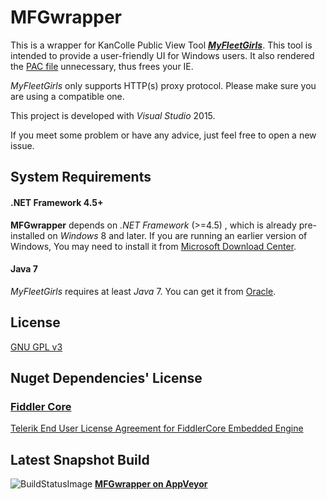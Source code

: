 # MFGwrapper

This is a wrapper for KanColle Public View Tool [**_MyFleetGirls_**](https://github.com/ponkotuy/MyFleetGirls).
This tool is intended to provide a user-friendly UI for Windows users. It also rendered the [PAC file](https://myfleet.moe/assets/proxy.pac) unnecessary, thus frees your IE.

_MyFleetGirls_ only supports HTTP(s) proxy protocol. Please make sure you are using a compatible one.

This project is developed with _Visual Studio_ 2015.

If you meet some problem or have any advice, just feel free to open a new issue.

## System Requirements

#### .NET Framework 4.5+

**MFGwrapper** depends on _.NET Framework_ (>=4.5) , which is already pre-installed on _Windows_ 8 and later. If you are running an earlier version of Windows, You may need to install it from [Microsoft Download Center](https://www.microsoft.com/en-us/download/details.aspx?id=56115).

#### Java 7

_MyFleetGirls_ requires at least _Java_ 7. You can get it from [Oracle](https://www.java.com).

## License

[GNU GPL v3](LICENSE)

## Nuget Dependencies' License

### [Fiddler Core](http://www.telerik.com/fiddler/fiddlercore)

[Telerik End User License Agreement for FiddlerCore Embedded Engine](http://www.telerik.com/purchase/license-agreement/fiddlercore)

## Latest Snapshot Build

![BuildStatusImage](https://ci.appveyor.com/api/projects/status/github/aflyhorse/MFGwrapper?branch=master&svg=true)
[**MFGwrapper on AppVeyor**](https://ci.appveyor.com/project/aflyhorse/mfgwrapper/build/artifacts)
